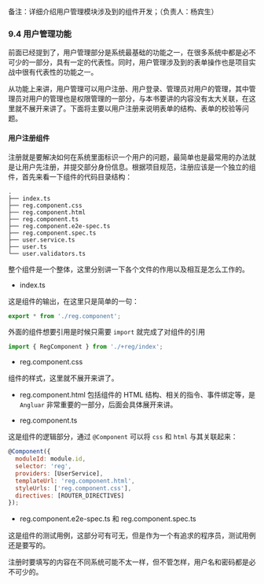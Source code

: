 备注：详细介绍用户管理模块涉及到的组件开发；（负责人：杨宾生）

### 9.4 用户管理功能
前面已经提到了，用户管理部分是系统最基础的功能之一，在很多系统中都是必不可少的一部分，具有一定的代表性。同时，用户管理涉及到的表单操作也是项目实战中很有代表性的功能之一。

从功能上来讲，用户管理可以用户注册、用户登录、管理员对用户的管理，其中管理员对用户的管理也是权限管理的一部分，与本书要讲的内容没有太大关联，在这里就不展开来讲了。下面将主要以用户注册来说明表单的结构、表单的校验等问题。

#### 用户注册组件
注册就是要解决如何在系统里面标识一个用户的问题，最简单也是最常用的办法就是让用户先注册，并提交部分身份信息。根据项目规范，注册应该是一个独立的组件，首先来看一下组件的代码目录结构：
```
.
├── index.ts
├── reg.component.css
├── reg.component.html
├── reg.component.ts
├── reg.component.e2e-spec.ts
├── reg.component.spec.ts
├── user.service.ts
├── user.ts
└── user.validators.ts
```

整个组件是一个整体，这里分别讲一下各个文件的作用以及相互是怎么工作的。

+ index.ts

这是组件的输出，在这里只是简单的一句：
```js
export * from './reg.component';
```
外面的组件想要引用是时候只需要 `import` 就完成了对组件的引用
```js
import { RegComponent } from './+reg/index';
```

+ reg.component.css

组件的样式，这里就不展开来讲了。

+ reg.component.html
包括组件的 HTML 结构、相关的指令、事件绑定等，是 `Angluar` 非常重要的一部分，后面会具体展开来讲。

+ reg.component.ts

这是组件的逻辑部分，通过 `@Component` 可以将 `css` 和 `html` 与其关联起来：
```js
@Component({
  moduleId: module.id,
  selector: 'reg',
  providers: [UserService],
  templateUrl: 'reg.component.html',
  styleUrls: ['reg.component.css'],
  directives: [ROUTER_DIRECTIVES]
});
```

+ reg.component.e2e-spec.ts 和 reg.component.spec.ts

这是组件的测试用例，这部分可有可无，但是作为一个有追求的程序员，测试用例还是要写的。



注册时要填写的内容在不同系统可能不太一样，但不管怎样，用户名和密码都是必不可少的。

